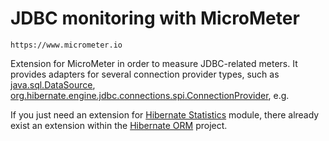 # JDBC monitoring with MicroMeter

	https://www.micrometer.io

Extension for MicroMeter in order to measure JDBC-related meters. It provides adapters for several connection provider types, such as
[java.sql.DataSource](https://docs.oracle.com/en/java/javase/11/docs/api/java.sql/javax/sql/DataSource.html), 
[org.hibernate.engine.jdbc.connections.spi.ConnectionProvider](https://docs.jboss.org/hibernate/orm/5.6/javadocs/org/hibernate/engine/jdbc/connections/spi/ConnectionProvider.html), e.g.

If you just need an extension for [Hibernate Statistics](https://docs.jboss.org/hibernate/orm/5.4/javadocs/org/hibernate/stat/Statistics.html) module, 
there already exist an extension within the [Hibernate ORM](https://github.com/hibernate/hibernate-orm) project.



